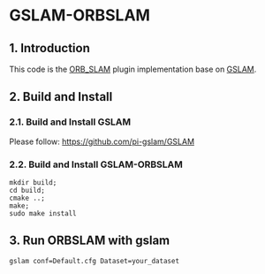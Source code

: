 # GSLAM-ORBSLAM

## 1. Introduction

This code is the [ORB_SLAM](https://github.com/raulmur/ORB_SLAM) plugin implementation base on [GSLAM](https://github.com/pi-gslam/GSLAM).

## 2. Build and Install
### 2.1. Build and Install GSLAM

Please follow: https://github.com/pi-gslam/GSLAM

### 2.2. Build and Install GSLAM-ORBSLAM

```
mkdir build;
cd build;
cmake ..;
make;
sudo make install
```

## 3. Run ORBSLAM with gslam

```
gslam conf=Default.cfg Dataset=your_dataset 
```
